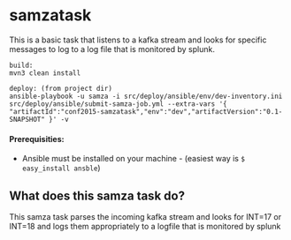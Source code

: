 # samzatask

This is a basic task that listens to a kafka stream and looks for
specific messages to log to a log file that is monitored by splunk.

```
build:
mvn3 clean install

deploy: (from project dir)
ansible-playbook -u samza -i src/deploy/ansible/env/dev-inventory.ini src/deploy/ansible/submit-samza-job.yml --extra-vars '{ "artifactId":"conf2015-samzatask","env":"dev","artifactVersion":"0.1-SNAPSHOT" }' -v
```

#### Prerequisities: 
* Ansible must be installed on your machine - (easiest way is `$ easy_install ansble`)

## What does this samza task do?
This samza task parses the incoming kafka stream and looks for INT=17
or INT=18 and logs them appropriately to a logfile that is monitored
by splunk
